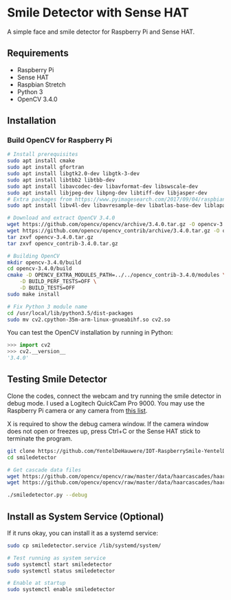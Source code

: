 # Smile Detector with Sense HAT
A simple face and smile detector for Raspberry Pi and Sense HAT.

## Requirements

- Raspberry Pi
- Sense HAT
- Raspbian Stretch
- Python 3
- OpenCV 3.4.0

## Installation

### Build OpenCV for Raspberry Pi

```sh
# Install prerequisites
sudo apt install cmake
sudo apt install gfortran
sudo apt install libgtk2.0-dev libgtk-3-dev
sudo apt install libtbb2 libtbb-dev
sudo apt install libavcodec-dev libavformat-dev libswscale-dev
sudo apt install libjpeg-dev libpng-dev libtiff-dev libjasper-dev
# Extra packages from https://www.pyimagesearch.com/2017/09/04/raspbian-stretch-install-opencv-3-python-on-your-raspberry-pi/
sudo apt install libv4l-dev libavresample-dev libatlas-base-dev liblapacke-dev

# Download and extract OpenCV 3.4.0
wget https://github.com/opencv/opencv/archive/3.4.0.tar.gz -O opencv-3.4.0.tar.gz
wget https://github.com/opencv/opencv_contrib/archive/3.4.0.tar.gz -O opencv_contrib-3.4.0.tar.gz
tar zxvf opencv-3.4.0.tar.gz
tar zxvf opencv_contrib-3.4.0.tar.gz

# Building OpenCV
mkdir opencv-3.4.0/build
cd opencv-3.4.0/build
cmake -D OPENCV_EXTRA_MODULES_PATH=../../opencv_contrib-3.4.0/modules \
    -D BUILD_PERF_TESTS=OFF \
    -D BUILD_TESTS=OFF
sudo make install

# Fix Python 3 module name
cd /usr/local/lib/python3.5/dist-packages
sudo mv cv2.cpython-35m-arm-linux-gnueabihf.so cv2.so
```

You can test the OpenCV installation by running in Python:

```python
>>> import cv2
>>> cv2.__version__
'3.4.0'
```

## Testing Smile Detector

Clone the codes, connect the webcam and try running the smile detector in debug mode. I used a Logitech QuickCam Pro 9000. You may use the Raspberry Pi camera or any camera from [this list](https://elinux.org/RPi_USB_Webcams).

X is required to show the debug camera window. If the camera window does not open or freezes up, press Ctrl+C or the Sense HAT stick to terminate the program.

```sh
git clone https://github.com/YentelDeHauwere/IOT-RaspberrySmile-YentelDeHauwere smiledetector
cd smiledetector

# Get cascade data files
wget https://github.com/opencv/opencv/raw/master/data/haarcascades/haarcascade_frontalface_alt.xml
wget https://github.com/opencv/opencv/raw/master/data/haarcascades/haarcascade_smile.xml

./smiledetector.py --debug
```

## Install as System Service (Optional)

If it runs okay, you can install it as a systemd service:

```sh
sudo cp smiledetector.service /lib/systemd/system/

# Test running as system service
sudo systemctl start smiledetector
sudo systemctl status smiledetector

# Enable at startup
sudo systemctl enable smiledetector
```
